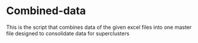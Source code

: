 # Combined-data
This is the script that combines data of the given excel files into one master file designed to consolidate data for superclusters 
